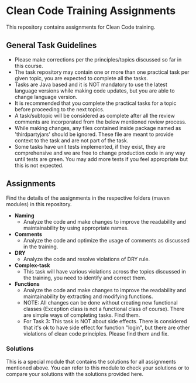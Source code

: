 # Clean Code Training Assignments

This repository contains assignments for Clean Code training.

## General Task Guidelines

*    Please make corrections per the principles/topics discussed so far in this course.
*    The task repository may contain one or more than one practical task per given topic, you are expected to complete all the tasks.
*    Tasks are Java based and it is NOT mandatory to use the latest language versions while making code updates, but you are able to change language version.
*    It is recommended that you complete the practical tasks for a topic before proceeding to the next topics.
*    A task/subtopic will be considered as complete after all the review comments are incorporated from the below mentioned review process.
*    While making changes, any files contained inside package named as 'thirdpartyjars' should be ignored. These file are meant to provide context to the task and are not part of the task.
*    Some tasks have unit tests implemented, if they exist, they are comprehensive and we are free to change production code in any way until tests are green. You may add more tests if you feel appropriate but this is not expected.

## Assignments

Find the details of the assignments in the respective folders (maven modules) in this repository.

* **Naming**
    * Analyze the code and make changes to improve the readability and maintainability by using appropriate names.
* **Comments**
    * Analyze the code and optimize the usage of comments as discussed in the training.
* **DRY**
    * Analyze the code and resolve violations of DRY rule.
* **Complex-task**
    * This task will have various violations across the topics discussed in the training, you need to identify and correct them.
* **Functions**
    * Analyze the code and make changes to improve the readability and maintainability by extracting and modifying functions.
    * NOTE: All changes can be done without creating new functional classes (Exception class is not a functional class of course). There are simple ways of completing tasks. Find them.
    * For Task 3: This task is NOT about side effects. There is considered that it's ok to have side effect for function "login", but there are other violations of clean code principles. Please find them and fix.


### Solutions
This is a special module that contains the solutions for all assignments mentioned above. 
You can refer to this module to check your solutions or to compare your solutions with the solutions provided here.